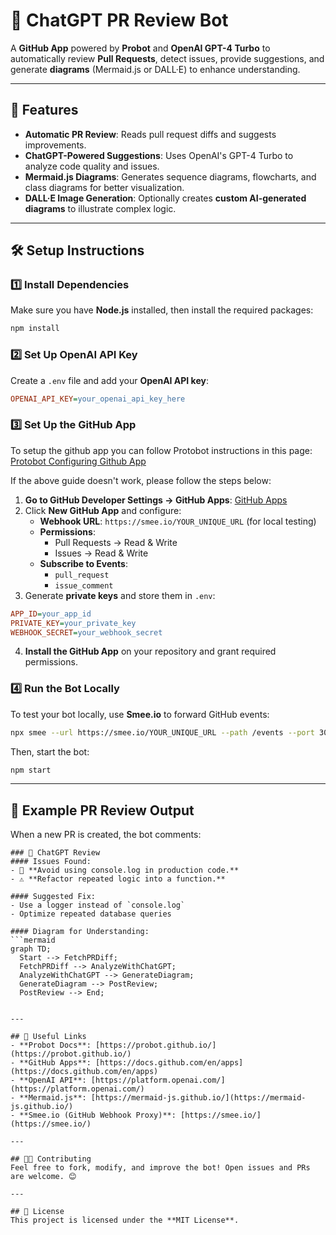 # 🤖 ChatGPT PR Review Bot

A **GitHub App** powered by **Probot** and **OpenAI GPT-4 Turbo** to automatically review **Pull Requests**, detect issues, provide suggestions, and generate **diagrams** (Mermaid.js or DALL·E) to enhance understanding.

---

## 🚀 Features
- **Automatic PR Review**: Reads pull request diffs and suggests improvements.
- **ChatGPT-Powered Suggestions**: Uses OpenAI's GPT-4 Turbo to analyze code quality and issues.
- **Mermaid.js Diagrams**: Generates sequence diagrams, flowcharts, and class diagrams for better visualization.
- **DALL·E Image Generation**: Optionally creates **custom AI-generated diagrams** to illustrate complex logic.

---

## 🛠️ Setup Instructions

### **1️⃣ Install Dependencies**
Make sure you have **Node.js** installed, then install the required packages:
```sh
npm install
```

### **2️⃣ Set Up OpenAI API Key**
Create a `.env` file and add your **OpenAI API key**:
```ini
OPENAI_API_KEY=your_openai_api_key_here
```

### **3️⃣ Set Up the GitHub App**
To setup the github app you can follow Protobot instructions in this page: [Protobot Configuring Github App](https://probot.github.io/docs/development/#configuring-a-github-app)

If the above guide doesn't work, please follow the steps below:
1. **Go to GitHub Developer Settings → GitHub Apps**: [GitHub Apps](https://github.com/settings/apps)
2. Click **New GitHub App** and configure:
   - **Webhook URL**: `https://smee.io/YOUR_UNIQUE_URL` (for local testing)
   - **Permissions**:
     - Pull Requests → Read & Write
     - Issues → Read & Write
   - **Subscribe to Events**:
     - `pull_request`
     - `issue_comment`
3. Generate **private keys** and store them in `.env`:
```ini
APP_ID=your_app_id
PRIVATE_KEY=your_private_key
WEBHOOK_SECRET=your_webhook_secret
```

4. **Install the GitHub App** on your repository and grant required permissions.

### **4️⃣ Run the Bot Locally**
To test your bot locally, use **Smee.io** to forward GitHub events:
```sh
npx smee --url https://smee.io/YOUR_UNIQUE_URL --path /events --port 3000
```
Then, start the bot:
```sh
npm start
```

---

## 📝 Example PR Review Output
When a new PR is created, the bot comments:
```
### 🤖 ChatGPT Review
#### Issues Found:
- 🚨 **Avoid using console.log in production code.**
- ⚠️ **Refactor repeated logic into a function.**

#### Suggested Fix:
- Use a logger instead of `console.log`
- Optimize repeated database queries

#### Diagram for Understanding:
```mermaid
graph TD;
  Start --> FetchPRDiff;
  FetchPRDiff --> AnalyzeWithChatGPT;
  AnalyzeWithChatGPT --> GenerateDiagram;
  GenerateDiagram --> PostReview;
  PostReview --> End;
```
```

---

## 🔗 Useful Links
- **Probot Docs**: [https://probot.github.io/](https://probot.github.io/)
- **GitHub Apps**: [https://docs.github.com/en/apps](https://docs.github.com/en/apps)
- **OpenAI API**: [https://platform.openai.com/](https://platform.openai.com/)
- **Mermaid.js**: [https://mermaid-js.github.io/](https://mermaid-js.github.io/)
- **Smee.io (GitHub Webhook Proxy)**: [https://smee.io/](https://smee.io/)

---

## 👨‍💻 Contributing
Feel free to fork, modify, and improve the bot! Open issues and PRs are welcome. 😊

---

## 📜 License
This project is licensed under the **MIT License**.

